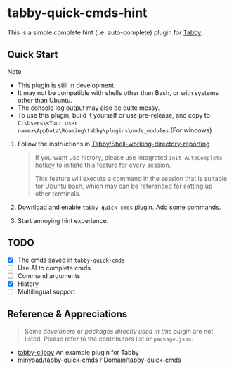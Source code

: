 # tabby-quick-cmds-hint

This is a simple complete hint (i.e. auto-complete) plugin for [Tabby](https://github.com/Eugeny/tabby). 

## Quick Start

> [!NOTE]
> 
> - This plugin is still in development.
> - It may not be compatible with shells other than Bash, or with systems other than Ubuntu. 
> - The console log output may also be quite messy.
> - To use this plugin, build it yourself or use pre-release, and copy to `C:\Users\<Your user name>\AppData\Roaming\tabby\plugins\node_modules` (For windows)

1. Follow the instructions in  [Tabby/Shell-working-directory-reporting](https://github.com/Eugeny/tabby/wiki/Shell-working-directory-reporting) 

   > If you want use history, please use integrated `Init AutoComplete` hotkey to initiate this feature for every session. 
   > 
   > This feature will execute a command in the session that is suitable for Ubuntu bash, which may can be referenced for setting up other terminals. 
2. Download and enable `tabby-quick-cmds` plugin. Add some commands.
3. Start annoying hint experience.


## TODO

- [x] The cmds saved in `tabby-quick-cmds`
- [ ] Use AI to complete cmds
- [ ] Command arguments
- [x] History
- [ ] Multilingual support

## Reference & Appreciations

> Some *developers* or *packages directly used in this plugin* are not listed. Please refer to the contributors list or `package.json`.

- [tabby-clippy](https://github.com/Eugeny/tabby-clippy) An example plugin for Tabby
- [minyoad/tabby-quick-cmds](https://github.com/minyoad/terminus-quick-cmds) / [Domain/tabby-quick-cmds](https://github.com/Domain/terminus-quick-cmds)
